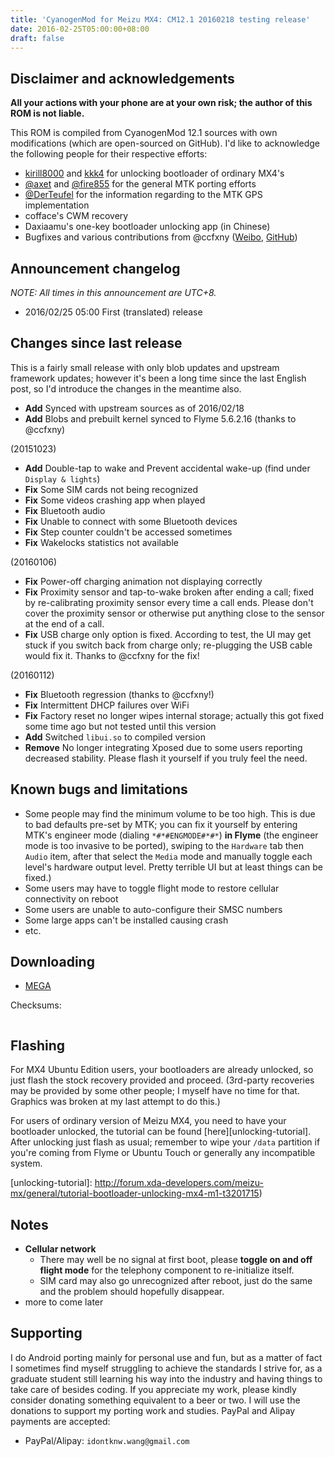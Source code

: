 ```yaml
---
title: 'CyanogenMod for Meizu MX4: CM12.1 20160218 testing release'
date: 2016-02-25T05:00:00+08:00
draft: false
---
```



## Disclaimer and acknowledgements

**All your actions with your phone are at your own risk; the author of this
ROM is not liable.**

This ROM is compiled from CyanogenMod 12.1 sources with own modifications
(which are open-sourced on GitHub). I'd like to acknowledge the following
people for their respective efforts:

* [kirill8000](http://4pda.ru/forum/index.php?showuser=4461476) and [kkk4](http://4pda.ru/forum/index.php?showuser=610367) for unlocking bootloader of ordinary MX4's
* [@axet](https://github.com/axet) and [@fire855](https://github.com/fire855) for the general MTK porting efforts
* [@DerTeufel](https://github.com/DerTeufel) for the information regarding to the MTK GPS implementation
* cofface's CWM recovery
* Daxiaamu's one-key bootloader unlocking app (in Chinese)
* Bugfixes and various contributions from @ccfxny ([Weibo](http://weibo.com/ccfxny), [GitHub](https://github.com/ccfxny))


## Announcement changelog

*NOTE: All times in this announcement are UTC+8.*

* 2016/02/25 05:00 First (translated) release


## Changes since last release

This is a fairly small release with only blob updates and upstream framework
updates; however it's been a long time since the last English post, so I'd
introduce the changes in the meantime also.

* **Add** Synced with upstream sources as of 2016/02/18
* **Add** Blobs and prebuilt kernel synced to Flyme 5.6.2.16 (thanks to @ccfxny)

(20151023)

* **Add** Double-tap to wake and Prevent accidental wake-up (find under `Display & lights`)
* **Fix** Some SIM cards not being recognized
* **Fix** Some videos crashing app when played
* **Fix** Bluetooth audio
* **Fix** Unable to connect with some Bluetooth devices
* **Fix** Step counter couldn't be accessed sometimes
* **Fix** Wakelocks statistics not available

(20160106)

* **Fix** Power-off charging animation not displaying correctly
* **Fix** Proximity sensor and tap-to-wake broken after ending a call; fixed by re-calibrating proximity sensor every time a call ends. Please don't cover the proximity sensor or otherwise put anything close to the sensor at the end of a call.
* **Fix** USB charge only option is fixed. According to test, the UI may get stuck if you switch back from charge only; re-plugging the USB cable would fix it. Thanks to @ccfxny for the fix!

(20160112)

* **Fix** Bluetooth regression (thanks to @ccfxny!)
* **Fix** Intermittent DHCP failures over WiFi
* **Fix** Factory reset no longer wipes internal storage; actually this got fixed some time ago but not tested until this version
* **Add** Switched `libui.so` to compiled version
* **Remove** No longer integrating Xposed due to some users reporting decreased stability. Please flash it yourself if you truly feel the need.



## Known bugs and limitations

* Some people may find the minimum volume to be too high. This is due to bad defaults pre-set by MTK; you can fix it yourself by entering MTK's engineer mode (dialing `*#*#ENGMODE#*#*`) **in Flyme** (the engineer mode is too invasive to be ported), swiping to the `Hardware` tab then `Audio` item, after that select the `Media` mode and manually toggle each level's hardware output level. Pretty terrible UI but at least things can be fixed.)
* Some users may have to toggle flight mode to restore cellular connectivity on reboot
* Some users are unable to auto-configure their SMSC numbers
* Some large apps can't be installed causing crash
* etc.


## Downloading

* [MEGA][mega]


[mega]: https://mega.nz/#F!1p1kkBZT!wqml0aCll14yA3E4JlMPwg


Checksums:

```
```


## Flashing

For MX4 Ubuntu Edition users, your bootloaders are already unlocked, so just flash the stock recovery provided and proceed. (3rd-party recoveries may be provided by some other people; I myself have no time for that. Graphics was broken at my last attempt to do this.)

For users of ordinary version of Meizu MX4, you need to have your bootloader unlocked, the tutorial can be found [here][unlocking-tutorial].
After unlocking just flash as usual; remember to wipe your `/data` partition if
you're coming from Flyme or Ubuntu Touch or generally any incompatible system.

[unlocking-tutorial]: http://forum.xda-developers.com/meizu-mx/general/tutorial-bootloader-unlocking-mx4-m1-t3201715)


## Notes

* **Cellular network**
    - There may well be no signal at first boot, please **toggle on and off flight mode** for the telephony component to re-initialize itself.
    - SIM card may also go unrecognized after reboot, just do the same and the problem should hopefully disappear.
* more to come later


## Supporting

I do Android porting mainly for personal use and fun, but as a matter of fact
I sometimes find myself struggling to achieve the standards I strive for, as
a graduate student still learning his way into the industry and having things
to take care of besides coding. If you appreciate my work, please kindly
consider donating something equivalent to a beer or two. I will use the
donations to support my porting work and studies. PayPal and Alipay payments are
accepted:

* PayPal/Alipay: `idontknw.wang@gmail.com`


<!-- vim:set ai et ts=4 sw=4 sts=4 fenc=utf-8: -->
